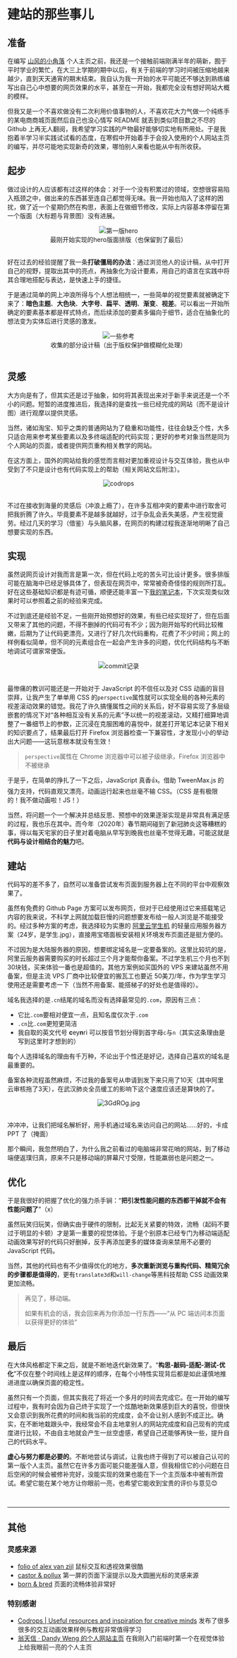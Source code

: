 # 建站的那些事儿

## 准备

在编写 [山风的小角落](https://www.ceynri.cn/) 个人主页之前，我还是一个接触前端刚满半年的萌新，囿于平时学业的繁忙，在大三上学期的期中以后，有关于前端的学习时间被压缩地越来越少，直到天天通宵的期末结束。我自认为我一开始的水平可能还不够达到熟练编写出自己心中想要的网页效果的水平，甚至在一开始，我都完全没有想好网站大概的模样。

但我又是一个不喜欢做没有二次利用价值事物的人，不喜欢花大力气做一个纯练手的某电商商城页面然后自己也没心情写 README 就丢到类似项目数之不尽的 Github 上再无人翻阅，我希望学习实践的产物最好能够切实地有所用处。于是我抱着半学习半实践试试看的态度，在寒假中开始着手于会投入使用的个人网站主页的编写，并尽可能地实现新奇的效果，哪怕别人来看也能从中有所收获。

## 起步

做过设计的人应该都有过这样的体会：对于一个没有积累过的领域，空想很容易陷入瓶颈之中，做出来的东西甚至连自己都觉得无味。我一开始也陷入了这样的困扰，做了近一个星期仍然在构思，表面上在做细节修改，实际上内容基本停留在第一个版面（大标题与背景图）没有进展。

<div align="center">
  <img src="https://s2.ax1x.com/2020/02/24/38jHHS.png" title="第一版hero" alt="第一版hero"/>
  <div align="center">最刚开始实现的hero版面排版（也保留到了最后）</div>
</div>
<br>

好在过去的经验提醒了我一条**打破僵局的办法**：通过浏览他人的设计稿，从中打开自己的视野，提取出其中的亮点，再抽象化为设计要素，用自己的语言在实践中将其合理地搭配与表达，是快速上手的捷径。

于是通过简单的网上冲浪所得与个人想法相统一，一些简单的视觉要素就被确定下来了：**暗色主题**、**大色块**、**大字号**、**扁平**、**透明**、**渐变**、**视差**。可以看出一开始所确定的要素基本都是样式特点，而后续添加的要素多偏向于细节，适合在抽象化的想法变为实体后进行灵感的激发。

<div align="center">
  <img src="https://s2.ax1x.com/2020/02/24/38xDeK.jpg" alt="一些参考" title="一些参考" />
  <div>收集的部分设计稿（出于版权保护做模糊化处理）</div>
</div>
<br>

## 灵感

大方向是有了，但其实还是过于抽象，如何将其表现出来对于新手来说还是一个不小的问题。短暂的进度推进后，我选择的是查找一些已经完成的网站（而不是设计图）进行观摩以提供灵感。

当然，诸如淘宝、知乎之类的普通网站为了稳重和功能性，往往会缺乏个性，大多只适合用来参考某些要素以及多终端适配的代码实现；更好的参考对象当然是同为个人网站的页面，或者提供网页重构相关教学的网站。

在这方面上，国外的网站给我的感觉而言相对更加重视设计与交互体验，我也从中受到了不只是设计也有代码实现上的帮助（相关网站文后附注）。

<div align="center">
  <img src="https://s2.ax1x.com/2020/02/24/3G98XR.jpg" alt="codrops" title="codrops" />
</div>
<br>

不过在接收到海量的灵感后（冲浪上瘾了），在许多互相冲突的要素中进行取舍可把我折腾了许久。毕竟要素不是越多就越好，过于杂乱会丢失美感，产生视觉疲劳。经过几天的学习（借鉴）与头脑风暴，在网页的构建过程我逐渐地明晰了自己想要实现的东西。

## 实现

虽然说网页设计对我而言是第一次，但在代码上吃的苦头可比设计更多。很多排版可能在脑海中已经足够具体了，但表现在网页中，常常被奇奇怪怪的规则所打乱。好在这些基础知识都是有迹可循，顺便还能丰富一下[我的笔记本](https://docs.ceynri.cn/)，下次实现类似效果时可以参照着之前的经验来完成。

不过到底还是经验不足，一些刚开始预想好的效果，有些已经实现好了，但在后面又带来了其他的问题，不得不删掉的代码可有不少；因为刚开始写的代码比较稚嫩，后期为了让代码更漂亮，又进行了好几次代码重构，花费了不少时间；网上的样例看似简单，但不同的元素组合在一起会产生许多的问题，优化代码结构与不断地调试可谓家常便饭。

<div align="center">
  <img src="https://s2.ax1x.com/2020/02/24/3GCnKA.jpg" alt="commit记录" title="commit记录" />
</div>
<br>

最惨痛的教训可能还是一开始对于 JavaScript 的不信任以及对 CSS 动画的盲目崇拜，让我产生了单单用 CSS 的`perspective`属性就可以实现全局的各种元素的视差滚动效果的错觉。我花了许久搞懂属性之间的关系后，好不容易实现了多层级嵌套的情况下对“各种相互没有关系的元素”予以统一的视差滚动，又精打细算地调整了一番细节上的参数，正沉浸在克服困难的喜悦中，就差打开笔记本记录下相关的知识要点了，结果最后打开 Firefox 浏览器检查一下兼容性，才发现小小的举动出大问题——这玩意根本就没有生效！

> `perspective`属性在 Chrome 浏览器中可以被子级继承，Firefox 浏览器中不被继承

于是乎，在简单的挣扎了一下之后，JavaScript 真香👍。借助 TweenMax.js 的强力支持，代码直观又漂亮，动画运行起来也丝毫不输 CSS。（CSS 是有极限的！我不做动画啦！JS！）

当然，将问题一个一个解决并总结反思、预想中的效果逐渐实现是非常具有满足感的过程，我也乐在其中。而今年（2020年）春节期间碰到了新冠肺炎这等糟糕的事，得以每天宅家的日子里对着电脑从早写到晚我也丝毫不觉得无趣，可能这就是**代码与设计相结合的魅力**吧。

## 建站

代码写的差不多了，自然可以准备尝试发布页面到服务器上在不同的平台中观察效果了。

虽然有免费的 Github Page 方案可以发布网页，但对于已经使用过它来搭载笔记内容的我来说，不科学上网就加载巨慢的问题想要发布给一般人浏览是不能接受的。经过多种方案的考虑，我选择较为实惠的 [阿里云学生机](https://www.aliyun.com/activity/promotion/campus2018) 的轻量应用服务器方案（24岁，是学生.jpg），直接用宝塔面板安装相关环境发布页面还是挺方便的。

不过因为是大陆服务器的原因，想要绑定域名是一定要备案的。这里比较坑的是，阿里云服务器需要购买的时长超过三个月才能帮你备案。不过学生机三个月也不到30块钱，买来体验一番也是超值的。其他方案例如买国外的 VPS 来建站虽然不用备案，但是主流 VPS 厂商中比较便宜的搬瓦工也要近 50美刀/年，作为学生学习使用还是需要考虑一下（当然不用备案、能搭梯子的好处也是值得的）。

域名我选择的是`.cn`结尾的域名而没有选择最常见的`.com`，原因有三点：

- 它比`.com`要相对便宜一点，且知名度仅次于`.com`
- `.cn`比`.com`更短更简洁
- 我自取的英文代号 **c**ey**n**ri 可以按音节划分得到首字母`c`与`n`（其实这条理由是写到这里时才想到的）

每个人选择域名的理由有千万种，不论出于个性还是好记，选择自己喜欢的域名是最重要的。

备案各种流程虽然麻烦，不过我的备案号从申请到发下来只用了10天（其中阿里云审核拖了3天），在武汉肺炎全员缓工的影响下这个速度应该还是算快的了。

<div align="center">
  <img src="https://s2.ax1x.com/2020/02/24/3GdROg.jpg" alt="3GdROg.jpg" title="3GdROg.jpg" />
</div>
<br>

冲冲冲，让我们把域名解析好，用手机通过域名来访问自己的网站......好的，卡成 PPT 了（掩面）

那个瞬间，我忽然明白了，为什么我之前看过的电脑端非常花哨的网站，到了移动端便返璞归真，原来不只是移动端的屏幕尺寸受限，性能羸弱也是问题之一。

## 优化

于是我很好的把握了优化的强力杀手锏：“**把引发性能问题的东西都干掉就不会有性能问题了**”（x）

虽然玩笑归玩笑，但确实由于硬件的限制，比起无关紧要的特效，流畅（起码不要过于明显的卡顿）才是第一重要的视觉体验。于是个别原本已经专门为移动端适配动画效果写好的代码只好删掉，反手再添加更多的媒体查询来禁用不必要的 JavaScript 代码。

当然，其他的代码也有不少值得优化的地方，**多次重新浏览与重构代码、精简冗余的步骤都是值得的**，更有`translate3d`和`will-change`等黑科技帮助 CSS 动画效果更加流畅。

> 再见了，移动端。
> 
> 如果有机会的话，我会回来再为你添加一行东西——“从 PC 端访问本页面以获得更好的体验”

## 最后

在大体风格都定下来之后，就是不断地迭代新效果了。“**构思-敲码-适配-测试-优化**”不仅在整个时间线上是这样的顺序，在每个小特性实现背后都是如此谨慎地推进进度以确保页面的稳定性。

虽然只有一个页面，但其实我花了将近一个多月的时间去完成它。在一开始的编写过程中，我有时会因为自己终于实现了一个炫酷地新效果感到巨大的喜悦，但很快又会意识到我所花费的时间和我当前的完成度，会不会让别人感到不成正比。确实，在不断地栽跟头中，我经常会不自主地拿别人的网站完成度和自己现有的完成度进行比较，不由自主地就会产生一丝空虚感，希望自己还能够再快一些，提升自己的代码水平。

**虚心与努力都是必要的**。不断地尝试与调试，让我也终于得到了可以被自己认可的第一版个人主页。虽然它在许多方面可能只能差强人意，但我相信它的小问题在日后空闲的时候会被修补完好，没能实现的效果也能在下一个主页版本中被有所尝试。希望它能在某个地方让你眼前一亮，也希望它能收到宝贵的评价与意见😊

<br>

---

## 其他

### 灵感来源

- [folio of alex van zijl](https://www.alexvanzijl.nl/) 鼠标交互和透视效果很酷
- [castor & pollux](https://www.castoretpollux.com/) 第一屏的页面下滚提示以及大圆圈光标的灵感来源
- [born & bred](https://bornandbredbrand.com/) 页面的流畅体验非常好

### 特别感谢

- [Codrops | Useful resources and inspiration for creative minds](https://tympanus.net/codrops) 发布了很多很多的交互动画效果样例与教程非常值得学习
- [翁天信 · Dandy Weng 的个人网站主页](https://www.dandyweng.com/) 在我刚入门前端时第一个在视觉体验上给我眼前一亮的个人主页

